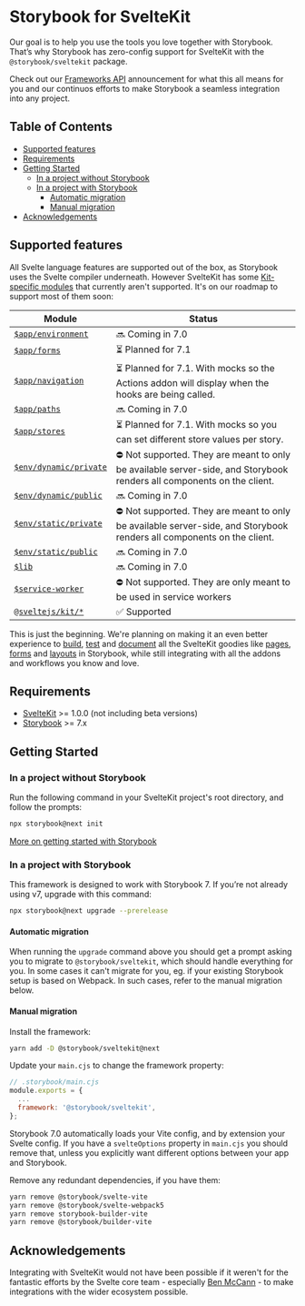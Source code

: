 # Storybook for SvelteKit <!-- omit in toc -->

Our goal is to help you use the tools you love together with Storybook. That’s why Storybook has zero-config support for SvelteKit with the `@storybook/sveltekit` package.

Check out our [Frameworks API](https://storybook.js.org/blog/framework-api/) announcement for what this all means for you and our continuos efforts to make Storybook a seamless integration into any project.

## Table of Contents <!-- omit in toc -->

- [Supported features](#supported-features)
- [Requirements](#requirements)
- [Getting Started](#getting-started)
  - [In a project without Storybook](#in-a-project-without-storybook)
  - [In a project with Storybook](#in-a-project-with-storybook)
    - [Automatic migration](#automatic-migration)
    - [Manual migration](#manual-migration)
- [Acknowledgements](#acknowledgements)

## Supported features

All Svelte language features are supported out of the box, as Storybook uses the Svelte compiler underneath.
However SvelteKit has some [Kit-specific modules](https://kit.svelte.dev/docs/modules) that currently aren't supported. It's on our roadmap to support most of them soon:

| **Module**                                                                         | **Status**                                                                                                             |
| ---------------------------------------------------------------------------------- | ---------------------------------------------------------------------------------------------------------------------- |
| [`$app/environment`](https://kit.svelte.dev/docs/modules#$app-environment)         | 🔜 Coming in 7.0                                                                                                       |
| [`$app/forms`](https://kit.svelte.dev/docs/modules#$app-forms)                     | ⏳ Planned for 7.1                                                                                                     |
| [`$app/navigation`](https://kit.svelte.dev/docs/modules#$app-navigation)           | ⏳ Planned for 7.1. With mocks so the Actions addon will display when the hooks are being called.                      |
| [`$app/paths`](https://kit.svelte.dev/docs/modules#$app-paths)                     | 🔜 Coming in 7.0                                                                                                       |
| [`$app/stores`](https://kit.svelte.dev/docs/modules#$app-stores)                   | ⏳ Planned for 7.1. With mocks so you can set different store values per story.                                        |
| [`$env/dynamic/private`](https://kit.svelte.dev/docs/modules#$env-dynamic-private) | ⛔ Not supported. They are meant to only be available server-side, and Storybook renders all components on the client. |
| [`$env/dynamic/public`](https://kit.svelte.dev/docs/modules#$env-dynamic-public)   | 🔜 Coming in 7.0                                                                                                       |
| [`$env/static/private`](https://kit.svelte.dev/docs/modules#$env-static-private)   | ⛔ Not supported. They are meant to only be available server-side, and Storybook renders all components on the client. |
| [`$env/static/public`](https://kit.svelte.dev/docs/modules#$env-static-public)     | 🔜 Coming in 7.0                                                                                                       |
| [`$lib`](https://kit.svelte.dev/docs/modules#$lib)                                 | 🔜 Coming in 7.0                                                                                                       |
| [`$service-worker`](https://kit.svelte.dev/docs/modules#$service-worker)           | ⛔ Not supported. They are only meant to be used in service workers                                                    |
| [`@sveltejs/kit/*`](https://kit.svelte.dev/docs/modules#sveltejs-kit)              | ✅ Supported                                                                                                           |

This is just the beginning. We're planning on making it an even better experience to [build](https://storybook.js.org/docs/7.0/react/writing-stories/introduction), [test](https://storybook.js.org/docs/7.0/react/writing-tests/introduction) and [document](https://storybook.js.org/docs/7.0/react/writing-docs/introduction) all the SvelteKit goodies like [pages](https://kit.svelte.dev/docs/routing), [forms](https://kit.svelte.dev/docs/form-actions) and [layouts](https://kit.svelte.dev/docs/routing#layout) in Storybook, while still integrating with all the addons and workflows you know and love.

## Requirements

- [SvelteKit](https://kit.svelte.dev/) >= 1.0.0 (not including beta versions)
- [Storybook](https://storybook.js.org/) >= 7.x

## Getting Started

### In a project without Storybook

Run the following command in your SvelteKit project's root directory, and follow the prompts:

```bash
npx storybook@next init
```

[More on getting started with Storybook](https://storybook.js.org/docs/7.0/svelte/get-started/install)

### In a project with Storybook

This framework is designed to work with Storybook 7. If you’re not already using v7, upgrade with this command:

```bash
npx storybook@next upgrade --prerelease
```

#### Automatic migration

When running the `upgrade` command above you should get a prompt asking you to migrate to `@storybook/sveltekit`, which should handle everything for you. In some cases it can't migrate for you, eg. if your existing Storybook setup is based on Webpack. In such cases, refer to the manual migration below.

#### Manual migration

Install the framework:

```bash
yarn add -D @storybook/sveltekit@next
```

Update your `main.cjs` to change the framework property:

```js
// .storybook/main.cjs
module.exports = {
  ...
  framework: '@storybook/sveltekit',
};
```

Storybook 7.0 automatically loads your Vite config, and by extension your Svelte config. If you have a `svelteOptions` property in `main.cjs` you should remove that, unless you explicitly want different options between your app and Storybook.

Remove any redundant dependencies, if you have them:

```bash
yarn remove @storybook/svelte-vite
yarn remove @storybook/svelte-webpack5
yarn remove storybook-builder-vite
yarn remove @storybook/builder-vite
```

## Acknowledgements

Integrating with SvelteKit would not have been possible if it weren't for the fantastic efforts by the Svelte core team - especially [Ben McCann](https://twitter.com/benjaminmccann) - to make integrations with the wider ecosystem possible.
